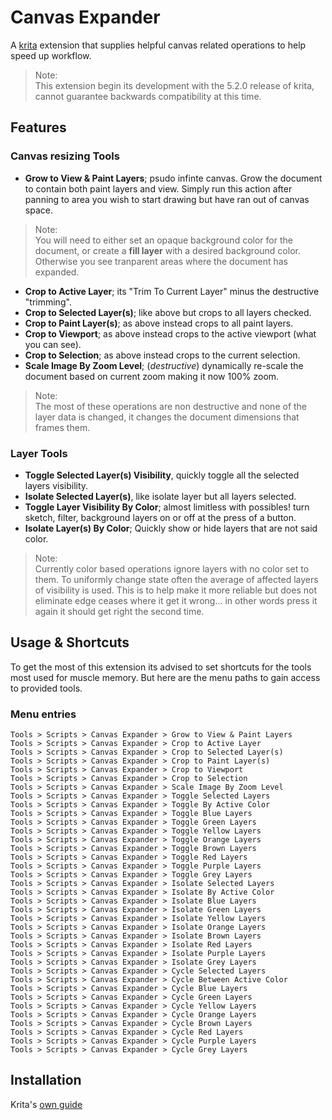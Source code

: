 

# Canvas Expander
A [krita](https://krita.org/) extension that supplies helpful canvas related operations to help speed up workflow.

> Note:  
> This extension begin its development with the 5.2.0 release of krita, cannot guarantee backwards compatibility at this time.

## Features

### Canvas resizing Tools

- **Grow to View & Paint Layers**; psudo infinte canvas. Grow the document to contain both paint layers and view.
Simply run this action after panning to area you wish to start drawing but have ran out of canvas space.
> Note:  
> You will need to either set an opaque background color for the document, or create a **fill layer** with a desired background color.
Otherwise you see tranparent areas where the document has expanded.

- **Crop to Active Layer**; its "Trim To Current Layer" minus the destructive "trimming".
- **Crop to Selected Layer(s)**; like above but crops to all layers checked.
- **Crop to Paint Layer(s)**; as above instead crops to all paint layers.
- **Crop to Viewport**; as above instead crops to the active viewport (what you can see).
- **Crop to Selection**; as above instead crops to the current selection.
- **Scale Image By Zoom Level**; (*destructive*) dynamically re-scale the document based on current zoom making it now 100% zoom.

> Note:  
> The most of these operations are non destructive and none of the layer data is changed, it changes the document dimensions that frames them.

### Layer Tools
- **Toggle Selected Layer(s) Visibility**, quickly toggle all the selected layers visibility.
- **Isolate Selected Layer(s)**, like isolate layer but all layers selected.
- **Toggle Layer Visibility By Color**; almost limitless with possibles! turn sketch, filter, background layers on or off at the press of a button.
- **Isolate Layer(s) By Color**; Quickly show or hide layers that are not said color.

> Note:  
> Currently color based operations ignore layers with no color set to them.
> To uniformly change state often the average of affected layers of visibility is used. This is to help make it more reliable but does not eliminate edge ceases where it get it wrong... in other words press it again it should get right the second time.


## Usage & Shortcuts
To get the most of this extension its advised to set shortcuts for the tools most used for muscle memory.
But here are the menu paths to gain access to provided tools.

### Menu entries
```
Tools > Scripts > Canvas Expander > Grow to View & Paint Layers
Tools > Scripts > Canvas Expander > Crop to Active Layer
Tools > Scripts > Canvas Expander > Crop to Selected Layer(s)
Tools > Scripts > Canvas Expander > Crop to Paint Layer(s)
Tools > Scripts > Canvas Expander > Crop to Viewport
Tools > Scripts > Canvas Expander > Crop to Selection
Tools > Scripts > Canvas Expander > Scale Image By Zoom Level
Tools > Scripts > Canvas Expander > Toggle Selected Layers
Tools > Scripts > Canvas Expander > Toggle By Active Color
Tools > Scripts > Canvas Expander > Toggle Blue Layers
Tools > Scripts > Canvas Expander > Toggle Green Layers
Tools > Scripts > Canvas Expander > Toggle Yellow Layers
Tools > Scripts > Canvas Expander > Toggle Orange Layers
Tools > Scripts > Canvas Expander > Toggle Brown Layers
Tools > Scripts > Canvas Expander > Toggle Red Layers
Tools > Scripts > Canvas Expander > Toggle Purple Layers
Tools > Scripts > Canvas Expander > Toggle Grey Layers
Tools > Scripts > Canvas Expander > Isolate Selected Layers
Tools > Scripts > Canvas Expander > Isolate By Active Color
Tools > Scripts > Canvas Expander > Isolate Blue Layers
Tools > Scripts > Canvas Expander > Isolate Green Layers
Tools > Scripts > Canvas Expander > Isolate Yellow Layers
Tools > Scripts > Canvas Expander > Isolate Orange Layers
Tools > Scripts > Canvas Expander > Isolate Brown Layers
Tools > Scripts > Canvas Expander > Isolate Red Layers
Tools > Scripts > Canvas Expander > Isolate Purple Layers
Tools > Scripts > Canvas Expander > Isolate Grey Layers
Tools > Scripts > Canvas Expander > Cycle Selected Layers
Tools > Scripts > Canvas Expander > Cycle Between Active Color
Tools > Scripts > Canvas Expander > Cycle Blue Layers
Tools > Scripts > Canvas Expander > Cycle Green Layers
Tools > Scripts > Canvas Expander > Cycle Yellow Layers
Tools > Scripts > Canvas Expander > Cycle Orange Layers
Tools > Scripts > Canvas Expander > Cycle Brown Layers
Tools > Scripts > Canvas Expander > Cycle Red Layers
Tools > Scripts > Canvas Expander > Cycle Purple Layers
Tools > Scripts > Canvas Expander > Cycle Grey Layers
```

## Installation
Krita's [own guide](https://docs.krita.org/en/user_manual/python_scripting/install_custom_python_plugin.html)

